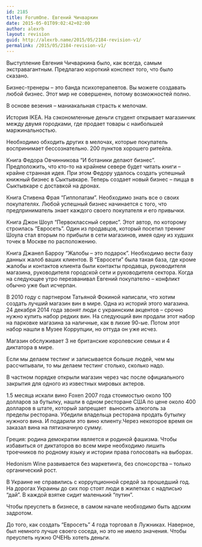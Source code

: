 ```yaml
---
id: 2185
title: ForumOne. Евгений Чичваркин
date: 2015-05-01T09:02:42+02:00
author: alexrb
layout: revision
guid: http://alexrb.name/2015/05/2184-revision-v1/
permalink: /2015/05/2184-revision-v1/
---
```

Выступление Евгения Чичваркина было, как всегда, самым экстравагантным. Предлагаю короткий конспект того, что было сказано.

Бизнес-тренеры &#8211; это банда психотерапевтов. Вы можете создавать любой бизнес. Этот мир не совершенен, потому возможностей полно.

В основе везения &#8211; маниакальная страсть к мелочам.

История IKEA. На сэкономленные деньги студент открывает магазинчик между двумя городками, где продает товары с наибольшей маржинальностью.

Необходимо обходить других в мелочах, которые покупатель воспринимает бессознательно. 200 пунктов хорошего ритейла.

Книга Федора Овчинникова &#8220;И ботаники делают бизнес&#8221;. Предположить, что кто-то на крайнем севере будет читать книги &#8211; крайне странная идея. При этом Федору удалось создать успешный книжный бизнес в Сыктывкаре. Теперь создает новый бизнес &#8211; пицца в Сыктывкаре с доставкой на дронах.

Книга Стивена Фрая &#8220;Гиппопатам&#8221;. Необходимо знать все о своих покупателях. Любой успешный бизнес начинается с того, что предприниматель знает каждого своего покупателя и его привычки.

Книга Джон Шоул &#8220;Первоклассный сервис&#8221;. Этот автор, по которому строилась &#8220;Евросеть&#8221;. Один из продавцов, который посетил тренинг Шоула стал вторым по прибыли в сети магазинов, имея одну из худших точек в Москве по расположению.

Книга Джанел Барроу &#8220;Жалобы &#8211; это подарок&#8221;. Необходимо вести базу данных жалоб ваших клиентов. В &#8220;Евросети&#8221; была такая база, где кроме жалобы и контактов клиента были контакты продавца, руководителя магазина, руководителя городской сети и руководителя сектора. Когда на следующее утро перезванивал Евгений покупателю &#8211; конфликт обычно уже был исчерпан.

В 2010 году с партнером Татьяной Фокиной написали, что хотим создать лучший магазин вин в мире. Одна из историй этого магазина. 24 декабря 2014 года звонят люди с украинским акцентов &#8211; срочно нужно купить набор редких вин. На следующий вин продали этот набор на парковке магазина за наличные, как в лихие 90-ые. Потом этот набор нашли в Музее Коррупции, но оттуда он уже исчез.

Магазин обслуживает 3 не британские королевские семьи и 4 диктатора в мире.

Если мы делаем тестинг и записывается больше людей, чем мы рассчитывали, то мы делаем тестинг столько, сколько надо.

В частном порядке открыли магазин через час после официального закрытия для одного из известных мировых актеров.

1.5 месяца искали вино Foxen 2007 года стоимостью около 100 долларов за бутылку, нашли в одном ресторане США по цене около 400 долларов в штате, который запрещает  выносить алкоголь за пределы ресторана. Убедили владельца ресторана продать бутылку нужного вина. И подарили это вино клиенту.Через некоторое время он заказал вина на пятизначную сумму.

Греция: родина демократии является и родиной фашизма. Чтобы избавиться от диктаторов во всем мире необходимо лишить троечников по родному языку и истории права голосовать на выборах.

Hedonism Wine развивается без маркетинга, без спонсорства &#8211; только органический рост.

В Украине не справились с коррупционной средой за прошедший год. На дорогах Украины до сих пор стоят люди в жилетках с надписью &#8220;дай&#8221;. В каждой взятке сидит маленький &#8220;путин&#8221;.

Чтобы преуспеть в бизнесе, в самом начале необходимо быть адским задротом.

До того, как создать &#8220;Евросеть&#8221; 4 года торговал в Лужниках. Наверное, был немного лучше своего соседа, но это не имело значения. Чтобы преуспеть нужно ОЧЕНЬ хотеть деньги.